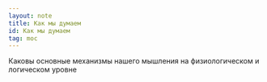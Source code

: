 ```yaml
---
layout: note
title: Как мы думаем
id: Как мы думаем
tag: moc
---
```


Каковы основные механизмы нашего мышления на физиологическом и логическом уровне